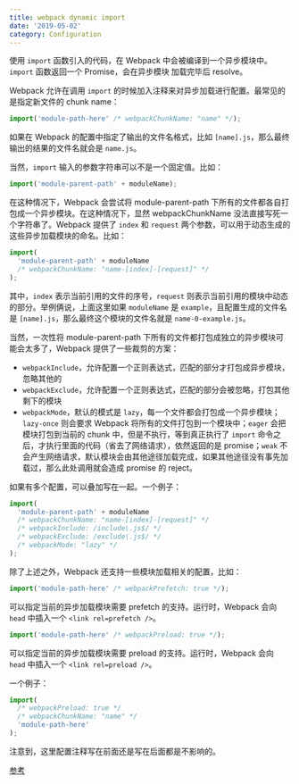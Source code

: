 ```yaml
---
title: webpack dynamic import
date: '2019-05-02'
category: Configuration
---
```


使用 `import` 函数引入的代码，在 Webpack 中会被编译到一个异步模块中。`import` 函数返回一个 Promise，会在异步模块
加载完毕后 resolve。

Webpack 允许在调用 `import` 的时候加入注释来对异步加载进行配置。最常见的是指定新文件的 chunk name：

```javascript
import('module-path-here' /* webpackChunkName: "name" */);
```

如果在 Webpack 的配置中指定了输出的文件名格式，比如 `[name].js`，那么最终输出的结果的文件名就会是 `name.js`。

当然，`import` 输入的参数字符串可以不是一个固定值。比如：

```javascript
import('module-parent-path' + moduleName);
```

在这种情况下，Webpack 会尝试将 module-parent-path 下所有的文件都各自打包成一个异步模块。在这种情况下，显然 webpackChunkName 没法直接写死一个字符串了。Webpack 提供了 `index` 和 `request` 两个参数，可以用于动态生成的这些异步加载模块的命名。比如：

```javascript
import(
  'module-parent-path' + moduleName
  /* webpackChunkName: "name-[index]-[request]" */
);
```

其中，`index` 表示当前引用的文件的序号，`request` 则表示当前引用的模块中动态的部分。举例俩说，上面这里如果 `moduleName` 是 `example`，且配置生成的文件名是 `[name].js`，那么最终这个模块的文件名就是 `name-0-example.js`。

当然，一次性将 module-parent-path 下所有的文件都打包成独立的异步模块可能会太多了，Webpack 提供了一些裁剪的方案：

+ `webpackInclude`，允许配置一个正则表达式，匹配的部分才打包成异步模块，忽略其他的
+ `webpackExclude`，允许配置一个正则表达式，匹配的部分会被忽略，打包其他剩下的模块
+ `webpackMode`，默认的模式是 `lazy`，每一个文件都会打包成一个异步模块；`lazy-once` 则会要求 Webpack 将所有的文件打包到一个模块中；`eager` 会把模块打包到当前的 chunk 中，但是不执行，等到真正执行了 `import` 命令之后，才执行里面的代码（省去了网络请求），依然返回的是 promise；`weak` 不会产生网络请求，默认模块会由其他途径加载完成，如果其他途径没有事先加载过，那么此处调用就会造成 promise 的 reject。

如果有多个配置，可以叠加写在一起。一个例子：

```javascript
import(
  'module-parent-path' + moduleName
  /* webpackChunkName: "name-[index]-[request]" */
  /* webpackInclude: /include\.js$/ */
  /* webpackExclude: /exclude\.js$/ */
  /* webpackMode: "lazy" */
);
```

除了上述之外，Webpack 还支持一些模块加载相关的配置，比如：

```javascript
import('module-path-here' /* webpackPrefetch: true */);
```

可以指定当前的异步加载模块需要 prefetch 的支持。运行时，Webpack 会向 `head` 中插入一个 `<link rel=prefetch />`。

```javascript
import('module-path-here' /* webpackPreload: true */);
```

可以指定当前的异步加载模块需要 preload 的支持。运行时，Webpack 会向 `head` 中插入一个 `<link rel=preload />`。

一个例子：

```javascript
import(
  /* webpackPreload: true */
  /* webpackChunkName: "name" */
  'module-path-here'
);
```

注意到，这里配置注释写在前面还是写在后面都是不影响的。

[参考](https://wanago.io/2018/08/20/webpack-4-course-part-eight-dynamic-imports-with-prefetch-and-preload/)

